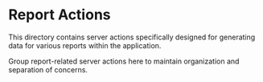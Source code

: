 # Report Actions

This directory contains server actions specifically designed for generating data for various reports within the application.

Group report-related server actions here to maintain organization and separation of concerns.